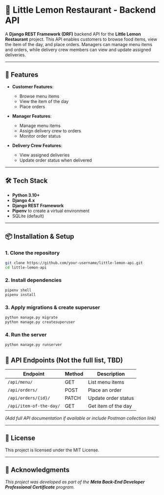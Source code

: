 # 🍋 Little Lemon Restaurant - Backend API

A **Django REST Framework (DRF)** backend API for the **Little Lemon Restaurant** project. This API enables customers to browse food items, view the item of the day, and place orders. Managers can manage menu items and orders, while delivery crew members can view and update assigned deliveries.

---

## 🚀 Features

- **Customer Features**:
  - Browse menu items
  - View the item of the day
  - Place orders

- **Manager Features**:
  - Manage menu items
  - Assign delivery crew to orders
  - Monitor order status

- **Delivery Crew Features**:
  - View assigned deliveries
  - Update order status when delivered

---

## 🛠 Tech Stack

- **Python 3.10+**
- **Django 4.x**
- **Django REST Framework**
- **Pipenv** to create a virtual environment
- SQLite (default)

---

## 📦 Installation & Setup

### 1. Clone the repository
```bash
git clone https://github.com/your-username/little-lemon-api.git
cd little-lemon-api
```

### 2. Install dependencies
```bash
pipenv shell
pipenv install
```

### 3. Apply migrations & create superuser
```bash
python manage.py migrate
python manage.py createsuperuser
```

### 4. Run the server
```bash
python manage.py runserver
```

## 🔑 API Endpoints (Not the full list, TBD)

| Endpoint                  | Method | Description                     |
|---------------------------|--------|---------------------------------|
| `/api/menu/`             | GET    | List menu items               |
| `/api/orders/`           | POST   | Place an order                |
| `/api/orders/{id}/`      | PATCH  | Update order status           |
| `/api/item-of-the-day/`  | GET    | Get item of the day           |

*(Add full API documentation if available or include Postman collection link)*

---

## 📄 License
This project is licensed under the MIT License.

---

## 📌 Acknowledgments
_This project was developed as part of the **Meta Back-End Developer Professional Certificate** program._
